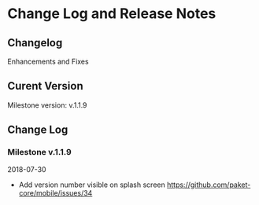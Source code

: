 ﻿# Change Log and Release Notes

## Changelog

Enhancements and Fixes

## Curent Version

Milestone version: v.1.1.9

## Change Log

### Milestone v.1.1.9  

2018-07-30

* Add version number visible on splash screen
    https://github.com/paket-core/mobile/issues/34
